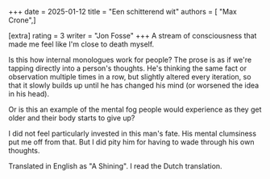 +++
date = 2025-01-12
title = "Een schitterend wit"
authors = [ "Max Crone",]

[extra]
rating = 3
writer = "Jon Fosse"
+++
A stream of consciousness that made me feel like I'm close to death myself.
<!-- more -->
Is this how internal monologues work for people?
The prose is as if we're tapping directly into a person's thoughts.
He's thinking the same fact or observation multiple times in a row, but slightly altered every iteration, so that it slowly builds up until he has changed his mind (or worsened the idea in his head).

Or is this an example of the mental fog people would experience as they get older and their body starts to give up?

I did not feel particularly invested in this man's fate.
His mental clumsiness put me off from that.
But I did pity him for having to wade through his own thoughts.

Translated in English as "A Shining".
I read the Dutch translation.
